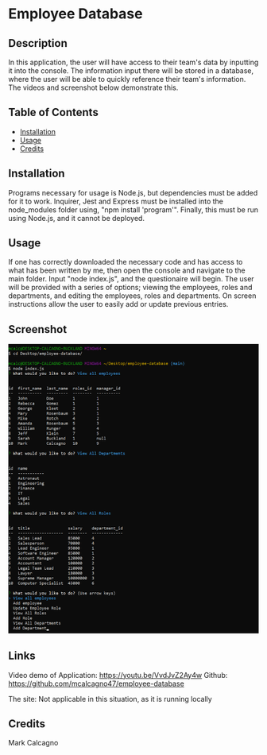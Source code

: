 # Employee Database

## Description
In this application, the user will have access to their team's data by inputting it into the console.  The information input there will be stored in a database, where the user will be able to quickly reference their team's information. The videos and screenshot below demonstrate this. 


## Table of Contents
- [Installation](#installation)
- [Usage](#usage)
- [Credits](#credits)


## Installation
Programs necessary for usage is Node.js, but dependencies must be added for it to work.  Inquirer, Jest and Express must be installed into the node_modules folder using, "npm install 'program'".  Finally, this must be run using Node.js, and it cannot be deployed.


## Usage
If one has correctly downloaded the necessary code and has access to what has been written by me, then open the console and navigate to the main folder.  Input "node index.js", and the questionaire will begin.  The user will be provided with a series of options; viewing the employees, roles and departments, and editing the employees, roles and departments.  On screen instructions allow the user to easily add or update previous entries.


## Screenshot
![Screenshot](./Assets/screenshot.png)


## Links
Video demo of Application: https://youtu.be/VvdJvZ2Ay4w
Github: https://github.com/mcalcagno47/employee-database  

The site: Not applicable in this situation, as it is running locally


## Credits
Mark Calcagno
